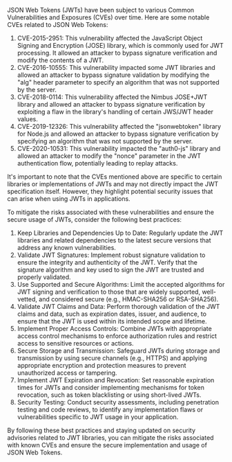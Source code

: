 JSON Web Tokens (JWTs) have been subject to various Common Vulnerabilities and Exposures (CVEs) over time. Here are some notable CVEs related to JSON Web Tokens:

1.  CVE-2015-2951: This vulnerability affected the JavaScript Object Signing and Encryption (JOSE) library, which is commonly used for JWT processing. It allowed an attacker to bypass signature verification and modify the contents of a JWT.
2.  CVE-2016-10555: This vulnerability impacted some JWT libraries and allowed an attacker to bypass signature validation by modifying the "alg" header parameter to specify an algorithm that was not supported by the server.
3.  CVE-2018-0114: This vulnerability affected the Nimbus JOSE+JWT library and allowed an attacker to bypass signature verification by exploiting a flaw in the library's handling of certain JWS/JWT header values.
4.  CVE-2019-12326: This vulnerability affected the "jsonwebtoken" library for Node.js and allowed an attacker to bypass signature verification by specifying an algorithm that was not supported by the server.
5.  CVE-2020-10531: This vulnerability impacted the "auth0-js" library and allowed an attacker to modify the "nonce" parameter in the JWT authentication flow, potentially leading to replay attacks.

It's important to note that the CVEs mentioned above are specific to certain libraries or implementations of JWTs and may not directly impact the JWT specification itself. However, they highlight potential security issues that can arise when using JWTs in applications.

To mitigate the risks associated with these vulnerabilities and ensure the secure usage of JWTs, consider the following best practices:

1.  Keep Libraries and Dependencies Up to Date: Regularly update the JWT libraries and related dependencies to the latest secure versions that address any known vulnerabilities.
2.  Validate JWT Signatures: Implement robust signature validation to ensure the integrity and authenticity of the JWT. Verify that the signature algorithm and key used to sign the JWT are trusted and properly validated.
3.  Use Supported and Secure Algorithms: Limit the accepted algorithms for JWT signing and verification to those that are widely supported, well-vetted, and considered secure (e.g., HMAC-SHA256 or RSA-SHA256).
4.  Validate JWT Claims and Data: Perform thorough validation of the JWT claims and data, such as expiration dates, issuer, and audience, to ensure that the JWT is used within its intended scope and lifetime.
5.  Implement Proper Access Controls: Combine JWTs with appropriate access control mechanisms to enforce authorization rules and restrict access to sensitive resources or actions.
6.  Secure Storage and Transmission: Safeguard JWTs during storage and transmission by using secure channels (e.g., HTTPS) and applying appropriate encryption and protection measures to prevent unauthorized access or tampering.
7.  Implement JWT Expiration and Revocation: Set reasonable expiration times for JWTs and consider implementing mechanisms for token revocation, such as token blacklisting or using short-lived JWTs.
8.  Security Testing: Conduct security assessments, including penetration testing and code reviews, to identify any implementation flaws or vulnerabilities specific to JWT usage in your application.

By following these best practices and staying updated on security advisories related to JWT libraries, you can mitigate the risks associated with known CVEs and ensure the secure implementation and usage of JSON Web Tokens.